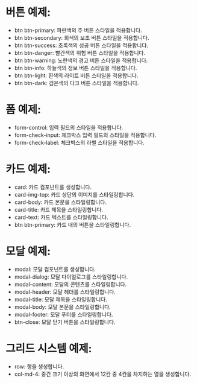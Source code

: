 # 버튼 예제:
- btn btn-primary: 파란색의 주 버튼 스타일을 적용합니다.
- btn btn-secondary: 회색의 보조 버튼 스타일을 적용합니다.
- btn btn-success: 초록색의 성공 버튼 스타일을 적용합니다.
- btn btn-danger: 빨간색의 위험 버튼 스타일을 적용합니다.
- btn btn-warning: 노란색의 경고 버튼 스타일을 적용합니다.
- btn btn-info: 하늘색의 정보 버튼 스타일을 적용합니다.
- btn btn-light: 흰색의 라이트 버튼 스타일을 적용합니다.
- btn btn-dark: 검은색의 다크 버튼 스타일을 적용합니다.

# 폼 예제:
- form-control: 입력 필드의 스타일을 적용합니다.
- form-check-input: 체크박스 입력 필드의 스타일을 적용합니다.
- form-check-label: 체크박스의 라벨 스타일을 적용합니다.

# 카드 예제:
- card: 카드 컴포넌트를 생성합니다.
- card-img-top: 카드 상단의 이미지를 스타일링합니다.
- card-body: 카드 본문을 스타일링합니다.
- card-title: 카드 제목을 스타일링합니다.
- card-text: 카드 텍스트를 스타일링합니다.
- btn btn-primary: 카드 내의 버튼을 스타일링합니다.

# 모달 예제:
- modal: 모달 컴포넌트를 생성합니다.
- modal-dialog: 모달 다이얼로그를 스타일링합니다.
- modal-content: 모달의 콘텐츠를 스타일링합니다.
- modal-header: 모달 헤더를 스타일링합니다.
- modal-title: 모달 제목을 스타일링합니다.
- modal-body: 모달 본문을 스타일링합니다.
- modal-footer: 모달 푸터를 스타일링합니다.
- btn-close: 모달 닫기 버튼을 스타일링합니다.

# 그리드 시스템 예제:
- row: 행을 생성합니다.
- col-md-4: 중간 크기 이상의 화면에서 12칸 중 4칸을 차지하는 열을 생성합니다.
